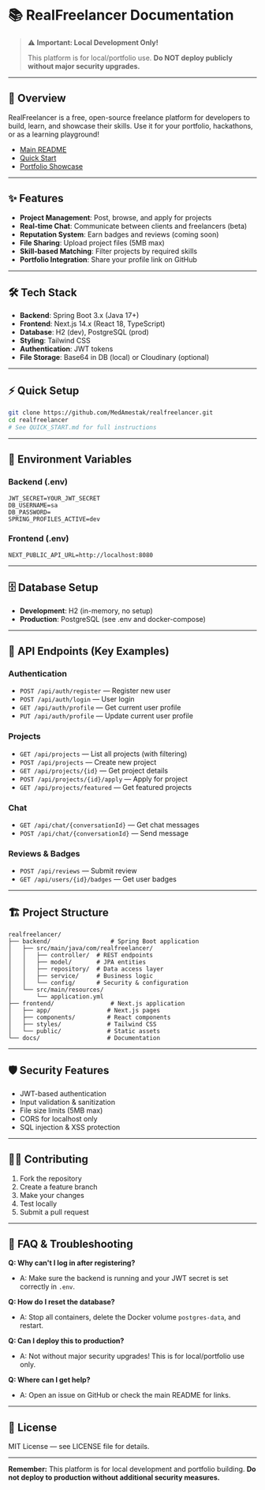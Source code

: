 # 📚 RealFreelancer Documentation

> ⚠️ **Important: Local Development Only!**
>
> This platform is for local/portfolio use. **Do NOT deploy publicly without major security upgrades.**

---

## 🚀 Overview

RealFreelancer is a free, open-source freelance platform for developers to build, learn, and showcase their skills. Use it for your portfolio, hackathons, or as a learning playground!

- [Main README](../README.md)
- [Quick Start](../QUICK_START.md)
- [Portfolio Showcase](../PORTFOLIO_SHOWCASE.md)

---

## ✨ Features

- **Project Management**: Post, browse, and apply for projects
- **Real-time Chat**: Communicate between clients and freelancers (beta)
- **Reputation System**: Earn badges and reviews (coming soon)
- **File Sharing**: Upload project files (5MB max)
- **Skill-based Matching**: Filter projects by required skills
- **Portfolio Integration**: Share your profile link on GitHub

---

## 🛠️ Tech Stack

- **Backend**: Spring Boot 3.x (Java 17+)
- **Frontend**: Next.js 14.x (React 18, TypeScript)
- **Database**: H2 (dev), PostgreSQL (prod)
- **Styling**: Tailwind CSS
- **Authentication**: JWT tokens
- **File Storage**: Base64 in DB (local) or Cloudinary (optional)

---

## ⚡ Quick Setup

```bash
git clone https://github.com/MedAmestak/realfreelancer.git
cd realfreelancer
# See QUICK_START.md for full instructions
```

---

## 🔑 Environment Variables

### Backend (.env)
```env
JWT_SECRET=YOUR_JWT_SECRET
DB_USERNAME=sa
DB_PASSWORD=
SPRING_PROFILES_ACTIVE=dev
```
### Frontend (.env)
```env
NEXT_PUBLIC_API_URL=http://localhost:8080
```

---

## 🗄️ Database Setup

- **Development**: H2 (in-memory, no setup)
- **Production**: PostgreSQL (see .env and docker-compose)

---

## 📡 API Endpoints (Key Examples)

### Authentication
- `POST /api/auth/register` — Register new user
- `POST /api/auth/login` — User login
- `GET /api/auth/profile` — Get current user profile
- `PUT /api/auth/profile` — Update current user profile

### Projects
- `GET /api/projects` — List all projects (with filtering)
- `POST /api/projects` — Create new project
- `GET /api/projects/{id}` — Get project details
- `POST /api/projects/{id}/apply` — Apply for project
- `GET /api/projects/featured` — Get featured projects

### Chat
- `GET /api/chat/{conversationId}` — Get chat messages
- `POST /api/chat/{conversationId}` — Send message

### Reviews & Badges
- `POST /api/reviews` — Submit review
- `GET /api/users/{id}/badges` — Get user badges

---

## 🏗️ Project Structure

```
realfreelancer/
├── backend/                 # Spring Boot application
│   ├── src/main/java/com/realfreelancer/
│   │   ├── controller/  # REST endpoints
│   │   ├── model/       # JPA entities
│   │   ├── repository/  # Data access layer
│   │   ├── service/     # Business logic
│   │   └── config/      # Security & configuration
│   └── src/main/resources/
│       └── application.yml
├── frontend/                # Next.js application
│   ├── app/                # Next.js pages
│   ├── components/         # React components
│   ├── styles/             # Tailwind CSS
│   └── public/             # Static assets
└── docs/                   # Documentation
```

---

## 🛡️ Security Features

- JWT-based authentication
- Input validation & sanitization
- File size limits (5MB max)
- CORS for localhost only
- SQL injection & XSS protection

---

## 🧑‍💻 Contributing

1. Fork the repository
2. Create a feature branch
3. Make your changes
4. Test locally
5. Submit a pull request

---

## 🐞 FAQ & Troubleshooting

**Q: Why can't I log in after registering?**
- A: Make sure the backend is running and your JWT secret is set correctly in `.env`.

**Q: How do I reset the database?**
- A: Stop all containers, delete the Docker volume `postgres-data`, and restart.

**Q: Can I deploy this to production?**
- A: Not without major security upgrades! This is for local/portfolio use only.

**Q: Where can I get help?**
- A: Open an issue on GitHub or check the main README for links.

---

## 📄 License

MIT License — see LICENSE file for details.

---

**Remember:** This platform is for local development and portfolio building. **Do not deploy to production without additional security measures.** 